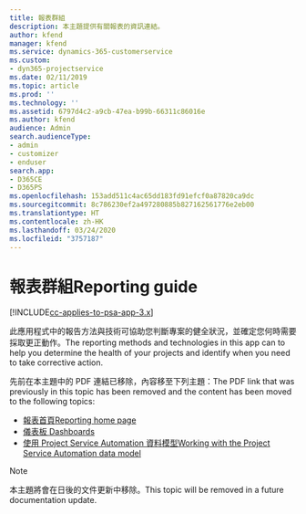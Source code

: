 ```yaml
---
title: 報表群組
description: 本主題提供有關報表的資訊連結。
author: kfend
manager: kfend
ms.service: dynamics-365-customerservice
ms.custom:
- dyn365-projectservice
ms.date: 02/11/2019
ms.topic: article
ms.prod: ''
ms.technology: ''
ms.assetid: 6797d4c2-a9cb-47ea-b99b-66311c86016e
ms.author: kfend
audience: Admin
search.audienceType:
- admin
- customizer
- enduser
search.app:
- D365CE
- D365PS
ms.openlocfilehash: 153add511c4ac65dd183fd91efcf0a87820ca9dc
ms.sourcegitcommit: 8c786230ef2a497280885b827162561776e2eb00
ms.translationtype: HT
ms.contentlocale: zh-HK
ms.lasthandoff: 03/24/2020
ms.locfileid: "3757187"
---
```

# <a name="reporting-guide"></a><span data-ttu-id="14fa5-103">報表群組</span><span class="sxs-lookup"><span data-stu-id="14fa5-103">Reporting guide</span></span>

[!INCLUDE[cc-applies-to-psa-app-3.x](../../includes/cc-applies-to-psa-app-3x.md)]

<span data-ttu-id="14fa5-104">此應用程式中的報告方法與技術可協助您判斷專案的健全狀況，並確定您何時需要採取更正動作。</span><span class="sxs-lookup"><span data-stu-id="14fa5-104">The reporting methods and technologies in this app can to help you determine the health of your projects and identify when you need to take corrective action.</span></span> 

<span data-ttu-id="14fa5-105">先前在本主題中的 PDF 連結已移除，內容移至下列主題：</span><span class="sxs-lookup"><span data-stu-id="14fa5-105">The PDF link that was previously in this topic has been removed and the content has been moved to the following topics:</span></span>

- [<span data-ttu-id="14fa5-106">報表首頁</span><span class="sxs-lookup"><span data-stu-id="14fa5-106">Reporting home page</span></span>](../reports-reporting-dynamics-365-project-service.md)
- [<span data-ttu-id="14fa5-107">儀表板 </span><span class="sxs-lookup"><span data-stu-id="14fa5-107">Dashboards</span></span>](../reports-dashboards.md)
- [<span data-ttu-id="14fa5-108">使用 Project Service Automation 資料模型</span><span class="sxs-lookup"><span data-stu-id="14fa5-108">Working with the Project Service Automation data model</span></span>](../reports-working-project-service-data-model.md)

> [!NOTE]
> <span data-ttu-id="14fa5-109">本主題將會在日後的文件更新中移除。</span><span class="sxs-lookup"><span data-stu-id="14fa5-109">This topic will be removed in a future documentation update.</span></span> 
